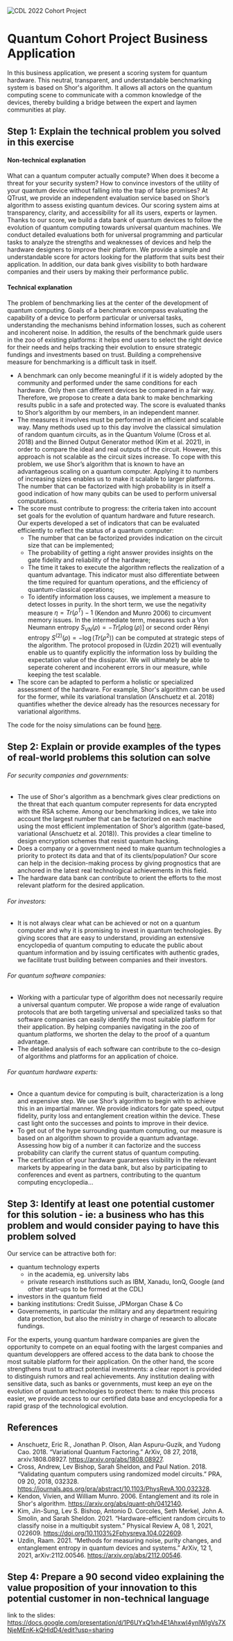 ![CDL 2022 Cohort Project](../CDL_logo.jpg)
# Quantum Cohort Project Business Application

In this business application, we present a scoring system for quantum hardware. This neutral, transparent, and understandable benchmarking system is based on Shor's algorithm. It allows all actors on the quantum computing scene to communicate with a common knowledge of the devices, thereby building a bridge between the expert and laymen communities at play.

## Step 1: Explain the technical problem you solved in this exercise

#### Non-technical explanation
What can a quantum computer actually compute? When does it become a threat for your security system? How to convince investors of the utility of your quantum device without falling into the trap of false promises? At QTrust, we provide an independent evaluation service based on Shor’s algorithm to assess existing quantum devices. Our scoring system aims at transparency, clarity, and accessibility for all its users, experts or laymen. Thanks to our score, we build a data bank of quantum devices to follow the evolution of quantum computing towards universal quantum machines. We conduct detailed evaluations both for universal programming and particular tasks to analyze the strengths and weaknesses of devices and help the hardware designers to improve their platform. We provide a simple and understandable score for actors looking for the platform that suits best their application. In addition, our data bank gives visibility to both hardware companies and their users by making their performance public. 

 #### Technical explanation
The problem of benchmarking lies at the center of the development of quantum computing. Goals of a benchmark encompass evaluating the capability of a device to perform particular or universal tasks, understanding the mechanisms behind information losses, such as coherent and incoherent noise. In addition, the results of the benchmark guide users in the zoo of existing platforms: it helps end users to select the right device for their needs and helps tracking their evolution to ensure strategic fundings and investments based on trust. 
Building a comprehensive measure for benchmarking is a difficult task in itself.
- A benchmark can only become meaningful if it is widely adopted by the community and performed under the same conditions for each hardware. Only then can different devices be compared in a fair way. Therefore, we propose to create a data bank to make benchmarking results public in a safe and protected way. The score is evaluated thanks to Shor’s algorithm by our members, in an independent manner. 
- The measures it involves must be performed in an efficient and scalable way. Many methods used up to this day involve the classical simulation of random quantum circuits,  as in the Quantum Volume (Cross et al. 2018) and the Binned Output Generator method (Kim et al. 2021), in order to compare the ideal and real outputs of the circuit. However, this approach is not scalable as the circuit sizes increase. To cope with this problem, we use Shor’s algorithm that is known to have an advantageous scaling on a quantum computer. Applying it to numbers of increasing sizes enables us to make it scalable to larger platforms. The number that can be factorized with high probability is in itself a good indication of how many qubits can be used to perform universal computations.
- The score must contribute to progress: the criteria taken into account set goals for the evolution of quantum hardware and future research. Our experts developed a set of indicators that can be evaluated efficiently to reflect the status of a quantum computer:
  - The number that can be factorized provides indication on the circuit size that can be implemented;
  - The probability of getting a right answer provides insights on the gate fidelity and reliability of the hardware;
  - The time it takes to execute the algorithm reflects the realization of a quantum advantage. This indicator must also differentiate between the time required for quantum operations, and the efficiency of quantum-classical operations;
  - To identify information loss causes, we  implement a measure to detect losses in purity. In the short term, we use the negativity measure $\eta = Tr(\rho^T)-1$ (Kendon and Munro 2006) to circumvent memory issues. In the intermediate term, measures such a Von Neumann entropy $S_{VN}(\rho) = -Tr[\rho \log(\rho)]$ or second order Rényi entropy $S^{(2)}(\rho) = - \log(Tr(\rho^2))$ can be computed at strategic steps of the algorithm. The protocol proposed in (Uzdin 2021) will eventually enable us to quantify explicitly the information loss by building the expectation value of the dissipator. We will ultimately be able to seperate coherent and incoherent errors in our measure, while keeping the test scalable.
- The score can be adapted to perform a holistic or specialized assessment of the hardware. For example, Shor's algorithm can be used for the former, while its variational translation (Anschuetz et al. 2018) quantifies whether the device already has the resources necessary for variational algorithms.

The code for the noisy simulations can be found [here](./NoisyFactorization.ipynb).


## Step 2: Explain or provide examples of the types of real-world problems this solution can solve

###### For security companies and governments:
- The use of Shor's algorithm as a benchmark gives clear predictions on the threat that each quantum computer represents for data encrypted with the RSA scheme. Among our benchmarking indices, we take into account the largest number that can be factorized on each machine using the most efficient implementation of Shor’s algorithm (gate-based, variational (Anschuetz et al. 2018)). This provides a clear timeline to design encryption schemes that resist quantum hacking.
- Does a company or a government need to make quantum technologies a priority to protect its data and that of its clients/population? Our score can help in the decision-making process by giving prognostics that are anchored in the latest real technological achievements in this field.
- The hardware data bank can contribute to orient the efforts to the most relevant platform for the desired application.

###### For investors:
- It is not always clear what can be achieved or not on a quantum computer and why it is promising to invest in quantum technologies. By giving scores that are easy to understand, providing an extensive encyclopedia of quantum computing to educate the public about quantum information and by issuing certificates with authentic grades, we facilitate trust building between companies and their investors.

###### For quantum software companies:
- Working with a particular type of algorithm does not necessarily require a universal quantum computer. We propose a wide range of evaluation protocols that are both targeting universal and specialized tasks so that software companies can easily identify the most suitable platform for their application. By helping companies navigating in the zoo of quantum platforms, we shorten the delay to the proof of a quantum advantage.
- The detailed analysis of each software can contribute to the co-design of algorithms and platforms for an application of choice.

###### For quantum hardware experts:
- Once a quantum device for computing is built, characterization is a long and expensive step. We use Shor’s algorithm to begin with to achieve this in an impartial manner. We provide indicators for gate speed, output fidelity, purity loss and entanglement creation within the device. These cast light onto the successes and points to improve in their device.
- To get out of the hype surrounding quantum computing, our measure is based on an algorithm shown to provide a quantum advantage. Assessing how big of a number it can factorize and the success probability can clarify the current status of quantum computing.
- The certification of your hardware guarantees visibility in the relevant markets by appearing in the data bank, but also by participating to conferences and event as partners, contributing to the quantum computing encyclopedia...


## Step 3: Identify at least one potential customer for this solution - ie: a business who has this problem and would consider paying to have this problem solved

Our service can be attractive both for:
- quantum technology experts
  - in the academia, eg. university labs 
  -  private research institutions such as IBM, Xanadu, IonQ, Google (and other start-ups to be formed at the CDL)
-  investors in the quantum field
-  banking institutions: Credit Suisse, JPMorgan Chase & Co
-  Governements, in particular the military and any department requiring data protection, but also the ministry in charge of research to allocate fundings.  

For the experts, young quantum hardware companies are given the opportunity to compete on an equal footing with the largest companies and quantum developpers are offered access to the data bank to choose the most suitable platform for their application. On the other hand, the score strengthens trust to attract potential investments: a clear report is provided to distinguish rumors and real achievements. Any institution dealing with sensitive data, such as banks or governments, must keep an eye on the evolution of quantum technologies to protect them: to make this process easier, we provide access to our certified data base and encyclopedia for a rapid grasp of the technological evolution.

## References
- Anschuetz, Eric R., Jonathan P. Olson, Alan Aspuru-Guzik, and Yudong Cao. 2018. “Variational Quantum Factoring.” ArXiv, 08 27, 2018, arxiv.1808.08927. https://arxiv.org/abs/1808.08927.
- Cross, Andrew, Lev Bishop, Sarah Sheldon, and Paul Nation. 2018. “Validating quantum computers using randomized model circuits.” PRA, 09 20, 2018, 032328. https://journals.aps.org/pra/abstract/10.1103/PhysRevA.100.032328.
- Kendon, Vivien, and William Munro. 2006. Entanglement and its role in Shor's algorithm. https://arxiv.org/abs/quant-ph/0412140.
- Kim, Jin-Sung, Lev S. Bishop, Antonio D. Corcoles, Seth Merkel, John A. Smolin, and Sarah Sheldon. 2021. “Hardware-efficient random circuits to classify noise in a multiqubit system.” Physical Review A, 08 1, 2021, 022609. https://doi.org/10.1103%2Fphysreva.104.022609.
- Uzdin, Raam. 2021. “Methods for measuring noise, purity changes, and entanglement entropy in quantum devices and systems.” ArXiv, 12 1, 2021, arXiv:2112.00546. https://arxiv.org/abs/2112.00546.

## Step 4: Prepare a 90 second video explaining the value proposition of your innovation to this potential customer in non-technical language

link to the slides: https://docs.google.com/presentation/d/1P6UYxQ1xh4E1AhxwI4ynlWlgVs7XNjeMEnK-kQHldD4/edit?usp=sharing

